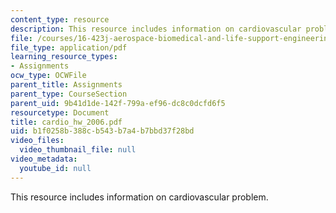 ```yaml
---
content_type: resource
description: This resource includes information on cardiovascular problem.
file: /courses/16-423j-aerospace-biomedical-and-life-support-engineering-spring-2006/b1f0258b388cb543b7a4b7bbd37f28bd_cardio_hw_2006.pdf
file_type: application/pdf
learning_resource_types:
- Assignments
ocw_type: OCWFile
parent_title: Assignments
parent_type: CourseSection
parent_uid: 9b41d1de-142f-799a-ef96-dc8c0dcfd6f5
resourcetype: Document
title: cardio_hw_2006.pdf
uid: b1f0258b-388c-b543-b7a4-b7bbd37f28bd
video_files:
  video_thumbnail_file: null
video_metadata:
  youtube_id: null
---
```

This resource includes information on cardiovascular problem.

